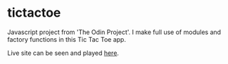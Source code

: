# tictactoe

Javascript project from 'The Odin Project'. I make full use of modules and factory functions in this Tic Tac Toe app.

Live site can be seen and played [here](https://aznafro.github.io/tictactoe/).
